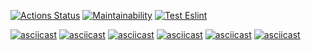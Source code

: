 [![Actions Status](https://github.com/inga888/frontend-project-lvl1/workflows/hexlet-check/badge.svg)](https://github.com/inga888/frontend-project-lvl1/actions)
[![Maintainability](https://api.codeclimate.com/v1/badges/47ce719aed32f63d8ae7/maintainability)](https://codeclimate.com/github/inga888/frontend-project-lvl1/maintainability)
[![Test Eslint](https://github.com/inga888/frontend-project-lvl1/actions/workflows/eslint-test.yml/badge.svg)](https://github.com/inga888/frontend-project-lvl1/actions/workflows/eslint-test.yml)

[![asciicast](https://asciinema.org/a/TvlliPQd61cB9HbxN9Bqu1s15.svg)](https://asciinema.org/a/TvlliPQd61cB9HbxN9Bqu1s15)
[![asciicast](https://asciinema.org/a/425275.svg)](https://asciinema.org/a/425275)
[![asciicast](https://asciinema.org/a/425291.svg)](https://asciinema.org/a/425291)
[![asciicast](https://asciinema.org/a/425723.svg)](https://asciinema.org/a/425723)
[![asciicast](https://asciinema.org/a/425735.svg)](https://asciinema.org/a/425735)
[![asciicast](https://asciinema.org/a/425729.svg)](https://asciinema.org/a/425729)
